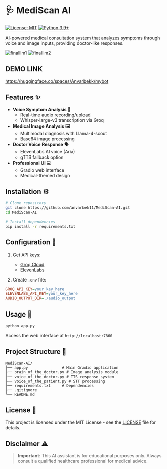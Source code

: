 # 🩺 MediScan AI

[![License: MIT](https://img.shields.io/badge/License-MIT-yellow.svg)](https://opensource.org/licenses/MIT)
[![Python 3.9+](https://img.shields.io/badge/python-3.9+-blue.svg)](https://www.python.org/downloads/)

AI-powered medical consultation system that analyzes symptoms through voice and image inputs, providing doctor-like responses.

![finalllm1](https://github.com/user-attachments/assets/d7756356-5960-4df8-bbec-cd2d1a1152a7)
![finalllm2](https://github.com/user-attachments/assets/99f7d31a-4cd4-4215-8688-cd6ea4007e00)
## DEMO LINK 
https://huggingface.co/spaces/Anvarbekk/mybot

## Features ✨

- **Voice Symptom Analysis** 🎤
  - Real-time audio recording/upload
  - Whisper-large-v3 transcription via Groq
- **Medical Image Analysis** 🖼️
  - Multimodal diagnosis with Llama-4-scout
  - Base64 image processing
- **Doctor Voice Response** 🗣️
  - ElevenLabs AI voice (Aria)
  - gTTS fallback option
- **Professional UI** 💻
  - Gradio web interface
  - Medical-themed design

## Installation ⚙️

```bash
# Clone repository
git clone https://github.com/anvarbek11/MediScan-AI.git
cd MediScan-AI

# Install dependencies
pip install -r requirements.txt
```

## Configuration 🔧

1. Get API keys:
   - [Groq Cloud](https://console.groq.com/)
   - [ElevenLabs](https://elevenlabs.io/)

2. Create `.env` file:
```ini
GROQ_API_KEY=your_key_here
ELEVENLABS_API_KEY=your_key_here
AUDIO_OUTPUT_DIR=./audio_output
```

## Usage 🚀

```bash
python app.py
```
Access the web interface at `http://localhost:7860`

## Project Structure 📂

```
MediScan-AI/
├── app.py               # Main Gradio application
├── brain_of_the_doctor.py # Image analysis module
├── voice_of_the_doctor.py # TTS response system
├── voice_of_the_patient.py # STT processing
├── requirements.txt     # Dependencies
├── .gitignore
└── README.md
```

## License 📜

This project is licensed under the MIT License - see the [LICENSE](LICENSE) file for details.

## Disclaimer ⚠️

> **Important**: This AI assistant is for educational purposes only. Always consult a qualified healthcare professional for medical advice.
